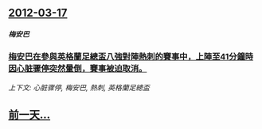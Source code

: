 ## [2012-03-17](/news/2012/03/17/index.md)

##### 梅安巴
### [ 梅安巴在參與英格蘭足總盃八強對陣熱刺的賽事中，上陣至41分鐘時因心脏骤停突然暈倒，賽事被迫取消。](/news/2012/03/17/梅安巴在參與英格蘭足總盃八強對陣熱刺的賽事中-上陣至41分鐘時因心脏骤停突然暈倒-賽事被迫取消.md)
_上下文: 心脏骤停, 梅安巴, 熱刺, 英格蘭足總盃_

## [前一天...](/news/2012/03/16/index.md)

